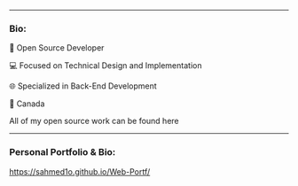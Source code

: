 
<hr>

### Bio:
🏢 Open Source Developer

💻 Focused on Technical Design and Implementation

🌐 Specialized in Back-End Development

📍 Canada

All of my open source work can be found here

<hr> 




### Personal Portfolio & Bio:

https://sahmed1o.github.io/Web-Portf/



